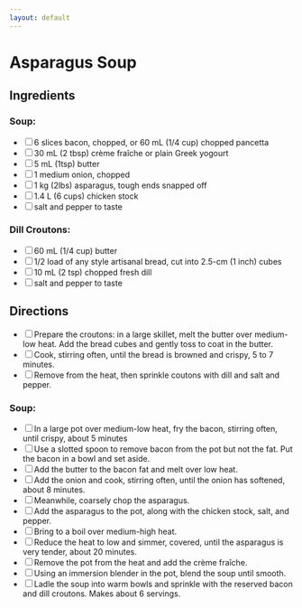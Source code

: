 ```yaml
---
layout: default
---
```

# Asparagus Soup

<div class="ingredients">
<h2>Ingredients</h2>

<h3>Soup:</h3>
    <ul class="ingredient-list">
        <li><label><input type="checkbox">6 slices bacon, chopped, or 60 mL (1/4 cup) chopped pancetta</label></li>
        <li><label><input type="checkbox">30 mL (2 tbsp) crème fraîche or plain Greek yogourt</label></li>
        <li><label><input type="checkbox">5 mL (1tsp) butter</label></li>
        <li><label><input type="checkbox">1 medium onion, chopped</label></li>
        <li><label><input type="checkbox">1 kg (2lbs) asparagus, tough ends snapped off</label></li>
        <li><label><input type="checkbox">1.4 L (6 cups) chicken stock</label></li>
        <li><label><input type="checkbox">salt and pepper to taste</label></li>
    </ul>

<h3>Dill Croutons:</h3>
    <ul class="ingredient-list">
        <li><label><input type="checkbox">60 mL (1/4 cup) butter</label></li>
        <li><label><input type="checkbox">1/2 load of any style artisanal bread, cut into 2.5-cm (1 inch) cubes</label></li>
        <li><label><input type="checkbox">10 mL (2 tsp) chopped fresh dill</label></li>
        <li><label><input type="checkbox">salt and pepper to taste</label></li>
    </ul>
</div>

<div class="directions">
<h2>Directions</h2>

<ul class="direction-list">
    <li><label><input type="checkbox">Prepare the croutons: in a large skillet, melt the butter over medium-low heat. Add the bread cubes and gently toss to coat in the butter.</label></li>
    <li><label><input type="checkbox">Cook, stirring often, until the bread is browned and crispy, 5 to 7 minutes.</label></li>
    <li><label><input type="checkbox">Remove from the heat, then sprinkle coutons with dill and salt and pepper.</label></li>
</ul>

<h3>Soup:</h3>
    <ul class="direction-list">
        <li><label><input type="checkbox">In a large pot over medium-low heat, fry the bacon, stirring often, until crispy, about 5 minutes</label></li>
        <li><label><input type="checkbox">Use a slotted spoon to remove bacon from the pot but not the fat. Put the bacon in a bowl and set aside.</label></li>
        <li><label><input type="checkbox">Add the butter to the bacon fat and melt over low heat.</label></li>
        <li><label><input type="checkbox">Add the onion and cook, stirring often, until the onion has softened, about 8 minutes.</label></li>
        <li><label><input type="checkbox">Meanwhile, coarsely chop the asparagus.</label></li>
        <li><label><input type="checkbox">Add the asparagus to the pot, along with the chicken stock, salt, and pepper.</label></li>
        <li><label><input type="checkbox">Bring to a boil over medium-high heat.</label></li>
        <li><label><input type="checkbox">Reduce the heat to low and simmer, covered, until the asparagus is very tender, about 20 minutes.</label></li>
        <li><label><input type="checkbox">Remove the pot from the heat and add the crème fraîche.</label></li>
        <li><label><input type="checkbox">Using an immersion blender in the pot, blend the soup until smooth.</label></li>
        <li><label><input type="checkbox">Ladle the soup into warm bowls and sprinkle with the reserved bacon and dill croutons. Makes about 6 servings.</label></li>
    </ul>
</div>
